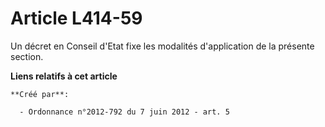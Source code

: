 # Article L414-59

Un décret en Conseil d'Etat fixe les modalités d'application de la présente section.

**Liens relatifs à cet article**

	**Créé par**:

	  - Ordonnance n°2012-792 du 7 juin 2012 - art. 5
